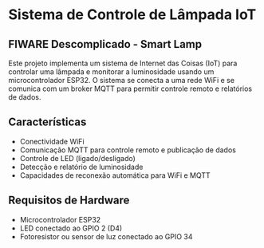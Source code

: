 # Sistema de Controle de Lâmpada IoT

## FIWARE Descomplicado - Smart Lamp 

Este projeto implementa um sistema de Internet das Coisas (IoT) para controlar uma lâmpada e monitorar a luminosidade usando um microcontrolador ESP32. O sistema se conecta a uma rede WiFi e se comunica com um broker MQTT para permitir controle remoto e relatórios de dados.

## Características

- Conectividade WiFi
- Comunicação MQTT para controle remoto e publicação de dados
- Controle de LED (ligado/desligado)
- Detecção e relatório de luminosidade
- Capacidades de reconexão automática para WiFi e MQTT

## Requisitos de Hardware

- Microcontrolador ESP32
- LED conectado ao GPIO 2 (D4)
- Fotoresistor ou sensor de luz conectado ao GPIO 34
